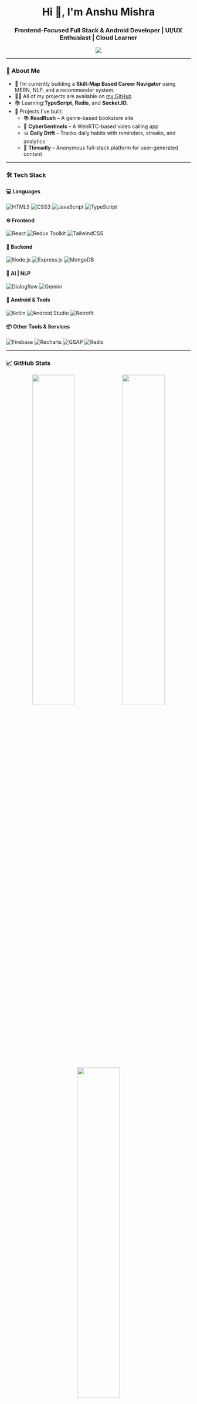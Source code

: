 <h1 align="center">Hi 👋, I'm Anshu Mishra</h1>
<h3 align="center">Frontend-Focused Full Stack & Android Developer | UI/UX Enthusiast | Cloud Learner</h3>

<p align="center">
  <img src="https://readme-typing-svg.herokuapp.com/?lines=Passionate%20Web%20%26%20Android%20Developer;Frontend%20Lover%20|%20Clean%20UI%20Builder;MERN%20Stack%20%7C%20Cloud%20%7C%20AI%20Exploration;Always%20Learning%20%F0%9F%93%9A" />
</p>

---

### 🚀 About Me

- 🔭 I’m currently building a **Skill-Map Based Career Navigator** using MERN, NLP, and a recommender system.
- 👨‍💻 All of my projects are available on [my GitHub](https://github.com/anshumishra-dev)
- 📚 Learning:**TypeScript**, **Redis**, and **Socket.IO**.
- 🧠 Projects I've built:  
  - 📚 **ReadRush** – A genre-based bookstore site  
  - 🔐 **CyberSentinels** – A WebRTC-based video calling app  
  - 📊 **Daily Drift** – Tracks daily habits with reminders, streaks, and analytics  
  - 🧵 **Threadly** – Anonymous full-stack platform for user-generated content  

---

### 🛠️ Tech Stack

#### 💻 Languages
![HTML5](https://img.shields.io/badge/HTML5-E34F26?style=for-the-badge&logo=html5&logoColor=white)
![CSS3](https://img.shields.io/badge/CSS3-1572B6?style=for-the-badge&logo=css3&logoColor=white)
![JavaScript](https://img.shields.io/badge/JavaScript-F7DF1E?style=for-the-badge&logo=javascript&logoColor=black)
![TypeScript](https://img.shields.io/badge/TypeScript-007ACC?style=for-the-badge&logo=typescript)

#### ⚙️ Frontend
![React](https://img.shields.io/badge/React-20232a?style=for-the-badge&logo=react&logoColor=61DAFB)
![Redux Toolkit](https://img.shields.io/badge/Redux_Toolkit-764ABC?style=for-the-badge&logo=redux&logoColor=white)
![TailwindCSS](https://img.shields.io/badge/TailwindCSS-06B6D4?style=for-the-badge&logo=tailwindcss)

#### 🔧 Backend
![Node.js](https://img.shields.io/badge/Node.js-339933?style=for-the-badge&logo=nodedotjs)
![Express.js](https://img.shields.io/badge/Express.js-000000?style=for-the-badge&logo=express&logoColor=white)
![MongoDB](https://img.shields.io/badge/MongoDB-47A248?style=for-the-badge&logo=mongodb)

#### 🧠 AI | NLP
![Dialogflow](https://img.shields.io/badge/Dialogflow-FF9800?style=for-the-badge&logo=dialogflow&logoColor=white)
![Gemini](https://img.shields.io/badge/Google%20Gemini-AI-blueviolet?style=for-the-badge)

#### 📲 Android & Tools
![Kotlin](https://img.shields.io/badge/Kotlin-7F52FF?style=for-the-badge&logo=kotlin&logoColor=white)
![Android Studio](https://img.shields.io/badge/Android_Studio-3DDC84?style=for-the-badge&logo=android-studio&logoColor=white)
![Retrofit](https://img.shields.io/badge/Retrofit-0077B5?style=for-the-badge&logo=retrofit&logoColor=white)

#### 📦 Other Tools & Services
![Firebase](https://img.shields.io/badge/Firebase-FFCA28?style=for-the-badge&logo=firebase)
![Recharts](https://img.shields.io/badge/Recharts-E15759?style=for-the-badge&logo=recharts&logoColor=white)
![GSAP](https://img.shields.io/badge/GSAP-88CE02?style=for-the-badge&logo=greensock&logoColor=black)
![Redis](https://img.shields.io/badge/Redis-DC382D?style=for-the-badge&logo=redis&logoColor=white)

---

### 📈 GitHub Stats

<p align="center">
  <img width="48%" src="https://github-readme-stats.vercel.app/api?username=anshumishra-dev&show_icons=true&theme=radical" />
  <img width="48%" src="https://github-readme-streak-stats.herokuapp.com/?user=anshumishra-dev&theme=radical" />
</p>

<p align="center">
  <img width="48%" src="https://github-readme-stats.vercel.app/api/top-langs/?username=anshumishra-dev&layout=compact&theme=radical" />
</p>

---

### 📌 Featured Projects

| Project        | Description                                                                                  | Stack Used                        | Live Demo |
|----------------|----------------------------------------------------------------------------------------------|------------------------------------|------------|
| **ReadRush**   | A clean and organized genre-based online bookstore                                           | React, Tailwind, Firebase          | [Visit](#) |
| **DailyDrift** | Track daily habits with streaks, charts, and notification reminders                        | React, Firebase, Recharts          | [Visit](#) |
| **CyberSentinels** | Secure peer-to-peer video calls using WebRTC and signaling server                         | WebRTC, Express, Socket.io         | [Visit](#) |
| **Skill Navigator** | A MERN+NLP based platform suggesting career paths based on your skill map                | MongoDB, Express, React, Node, AI  | [Coming Soon](#) |

---

### 📬 Connect With Me

<p align="center">
  <a href="https://linkedin.com/in/anshumishra-dev" target="_blank">
    <img alt="LinkedIn" src="https://img.shields.io/badge/LinkedIn-blue?style=for-the-badge&logo=linkedin" />
  </a>
  <a href="mailto:youremail@example.com">
    <img alt="Gmail" src="https://img.shields.io/badge/Gmail-red?style=for-the-badge&logo=gmail&logoColor=white" />
  </a>
  <a href="https://github.com/anshumishra-dev" target="_blank">
    <img alt="GitHub" src="https://img.shields.io/badge/GitHub-100000?style=for-the-badge&logo=github&logoColor=white" />
  </a>
</p>

---

<p align="center">
  Made with ❤️ by Anshu | Keep Coding 💻
</p>
